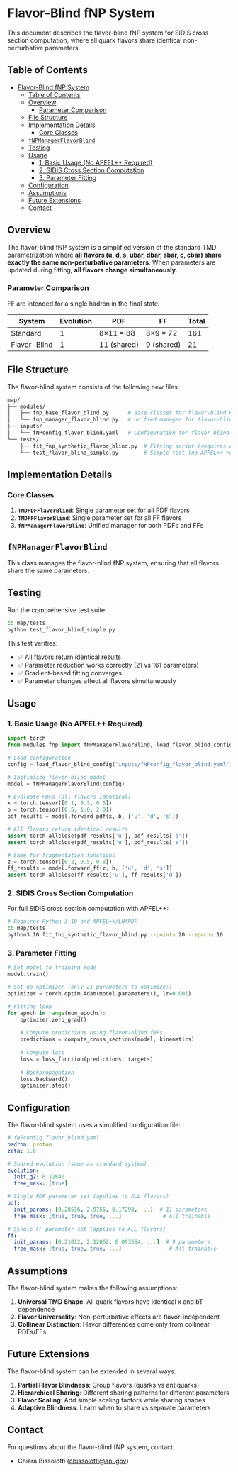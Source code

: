 # Flavor-Blind fNP System

This document describes the flavor-blind fNP system for SIDIS cross section computation, where all quark flavors share identical non-perturbative parameters.

## Table of Contents

- [Flavor-Blind fNP System](#flavor-blind-fnp-system)
  - [Table of Contents](#table-of-contents)
  - [Overview](#overview)
    - [Parameter Comparison](#parameter-comparison)
  - [File Structure](#file-structure)
  - [Implementation Details](#implementation-details)
    - [Core Classes](#core-classes)
  - [`fNPManagerFlavorBlind`](#fnpmanagerflavorblind)
  - [Testing](#testing)
  - [Usage](#usage)
    - [1. Basic Usage (No APFEL++ Required)](#1-basic-usage-no-apfel-required)
    - [2. SIDIS Cross Section Computation](#2-sidis-cross-section-computation)
    - [3. Parameter Fitting](#3-parameter-fitting)
  - [Configuration](#configuration)
  - [Assumptions](#assumptions)
  - [Future Extensions](#future-extensions)
  - [Contact](#contact)
  
## Overview

The flavor-blind fNP system is a simplified version of the standard TMD parametrization where **all flavors (u, d, s, ubar, dbar, sbar, c, cbar) share exactly the same non-perturbative parameters**. When parameters are updated during fitting, **all flavors change simultaneously**.

### Parameter Comparison

FF are intended for a single hadron in the final state.

| System | Evolution | PDF | FF | Total |
|--------|-----------|-----|----| ------|
| Standard | 1 | 8×11 = 88 | 8×9 = 72 | 161 |
| Flavor-Blind | 1 | 11 (shared) | 9 (shared) | 21 |

## File Structure

The flavor-blind system consists of the following new files:

```bash
map/
├── modules/
│   ├── fnp_base_flavor_blind.py      # Base classes for flavor-blind PDFs/FFs
│   └── fnp_manager_flavor_blind.py   # Unified manager for flavor-blind system
├── inputs/
│   └── fNPconfig_flavor_blind.yaml   # Configuration for flavor-blind parameters
└── tests/
    ├── fit_fnp_synthetic_flavor_blind.py  # Fitting script (requires APFEL++)
    └── test_flavor_blind_simple.py        # Simple test (no APFEL++ required)
```

## Implementation Details

### Core Classes

1. **`TMDPDFFlavorBlind`**: Single parameter set for all PDF flavors
2. **`TMDFFFlavorBlind`**: Single parameter set for all FF flavors  
3. **`fNPManagerFlavorBlind`**: Unified manager for both PDFs and FFs

## `fNPManagerFlavorBlind`

This class manages the flavor-blind fNP system, ensuring that all flavors share the same parameters.

## Testing

Run the comprehensive test suite:

```bash
cd map/tests
python test_flavor_blind_simple.py
```

This test verifies:

- ✅ All flavors return identical results
- ✅ Parameter reduction works correctly (21 vs 161 parameters)
- ✅ Gradient-based fitting converges
- ✅ Parameter changes affect all flavors simultaneously

## Usage

### 1. Basic Usage (No APFEL++ Required)

```python
import torch
from modules.fnp import fNPManagerFlavorBlind, load_flavor_blind_config

# Load configuration
config = load_flavor_blind_config('inputs/fNPconfig_flavor_blind.yaml')

# Initialize flavor-blind model
model = fNPManagerFlavorBlind(config)

# Evaluate PDFs (all flavors identical)
x = torch.tensor([0.1, 0.3, 0.5])
b = torch.tensor([0.5, 1.0, 2.0])
pdf_results = model.forward_pdf(x, b, ['u', 'd', 's'])

# All flavors return identical results
assert torch.allclose(pdf_results['u'], pdf_results['d'])
assert torch.allclose(pdf_results['u'], pdf_results['s'])

# Same for fragmentation functions
z = torch.tensor([0.2, 0.5, 0.8])
ff_results = model.forward_ff(z, b, ['u', 'd', 's'])
assert torch.allclose(ff_results['u'], ff_results['d'])
```

### 2. SIDIS Cross Section Computation

For full SIDIS cross section computation with APFEL++:

```bash
# Requires Python 3.10 and APFEL++/LHAPDF
cd map/tests
python3.10 fit_fnp_synthetic_flavor_blind.py --points 20 --epochs 10
```

### 3. Parameter Fitting

```python
# Set model to training mode
model.train()

# Set up optimizer (only 21 parameters to optimize!)
optimizer = torch.optim.Adam(model.parameters(), lr=0.001)

# Fitting loop
for epoch in range(num_epochs):
    optimizer.zero_grad()
    
    # Compute predictions using flavor-blind fNPs
    predictions = compute_cross_sections(model, kinematics)
    
    # Compute loss
    loss = loss_function(predictions, targets)
    
    # Backpropagation
    loss.backward()
    optimizer.step()
```

## Configuration

The flavor-blind system uses a simplified configuration file:

```yaml
# fNPconfig_flavor_blind.yaml
hadron: proton
zeta: 1.0

# Shared evolution (same as standard system)
evolution:
  init_g2: 0.12840
  free_mask: [true]

# Single PDF parameter set (applies to ALL flavors)
pdf:
  init_params: [0.28516, 2.9755, 0.17293, ...]  # 11 parameters
  free_mask: [true, true, true, ...]             # All trainable

# Single FF parameter set (applies to ALL flavors)  
ff:
  init_params: [0.21012, 2.12062, 0.093554, ...]  # 9 parameters
  free_mask: [true, true, true, ...]               # All trainable
```

## Assumptions

The flavor-blind system makes the following assumptions:

1. **Universal TMD Shape**: All quark flavors have identical x and bT dependence
2. **Flavor Universality**: Non-perturbative effects are flavor-independent
3. **Collinear Distinction**: Flavor differences come only from collinear PDFs/FFs

## Future Extensions

The flavor-blind system can be extended in several ways:

1. **Partial Flavor Blindness**: Group flavors (quarks vs antiquarks)
2. **Hierarchical Sharing**: Different sharing patterns for different parameters
3. **Flavor Scaling**: Add simple scaling factors while sharing shapes
4. **Adaptive Blindness**: Learn when to share vs separate parameters

## Contact

For questions about the flavor-blind fNP system, contact:

- Chiara Bissolotti (<cbissolotti@anl.gov>)
